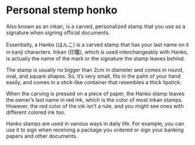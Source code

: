 # Personal stemp honko

Also known as an inkan, is a carved, personalized stamp that you use as a signature when signing official documents.

Essentially, a Hanko (はんこ) is a carved stamp that has your last name on it in kanji characters. Inkan (印鑑), which is used interchangeably with Hanko, is actually the name of the mark or the signature the stamp leaves behind.

The stamp is usually no bigger than 2cm in diameter and comes in round, oval, and square shapes. So, it’s very small, fits in the palm of your hand easily, and comes in a stick-like container that resembles a thick lipstick.

When the carving is pressed on a piece of paper, the Hanko stamp leaves the owner’s last name in red ink, which is the color of most inkan stamps. However, the red color of the ink isn’t a rule, and you might see ones with different colored ink too.

Hanko stamps are used in various ways in daily life. For example, you can use it to sign when receiving a package you ordered or sign your banking papers and other documents.
